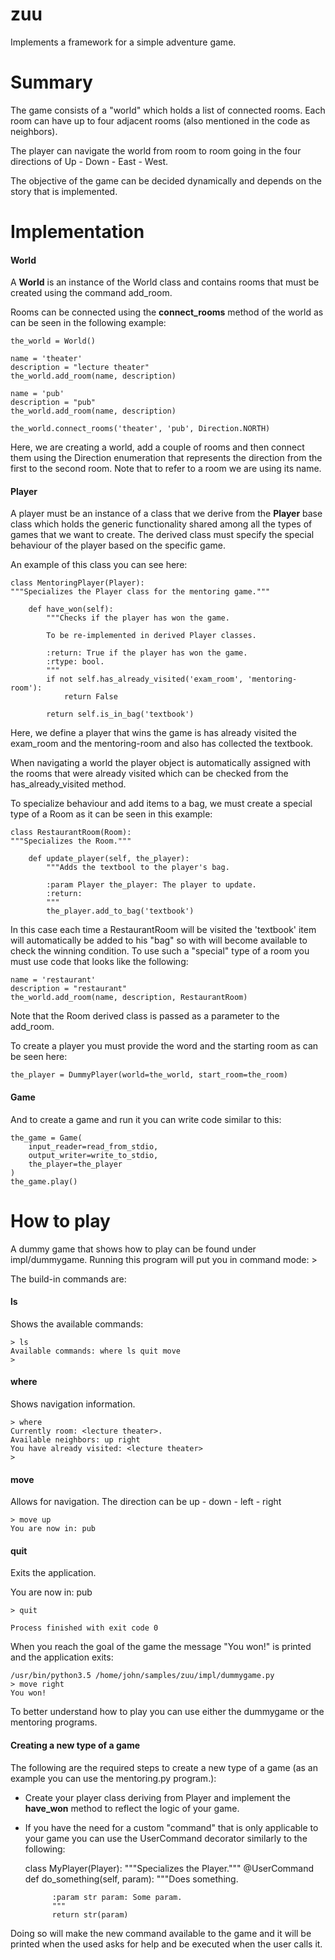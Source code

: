 # zuu
Implements a framework for a simple adventure game.

# Summary

The game consists of a "world" which holds a list of connected rooms. Each room
can have up to four adjacent rooms (also mentioned in the code as neighbors).

The player can navigate the world from room to room going in the four directions
of Up - Down - East - West.  

The objective of the game can be decided dynamically and depends on the story
that is implemented.

# Implementation

#### World

A **World** is an instance of the World class and contains rooms that must be 
created using the command add_room. 

Rooms can be connected using the **connect_rooms** method of the world as can 
be seen in the following example:

    the_world = World()

    name = 'theater'
    description = "lecture theater"
    the_world.add_room(name, description)

    name = 'pub'
    description = "pub"
    the_world.add_room(name, description)

    the_world.connect_rooms('theater', 'pub', Direction.NORTH)
      
Here, we are creating a world, add a couple of rooms and then connect them
using the Direction enumeration that represents the direction from the
first to the second room. Note that to refer to a room we are using
its name. 

#### Player

A player must be an instance of a class that we derive from the **Player**
base class which holds the generic functionality shared among all the types
of games that we want to create.  The derived class must specify the special
behaviour of the player based on the specific game.

An example of this class you can see here:

    class MentoringPlayer(Player):
    """Specializes the Player class for the mentoring game."""

        def have_won(self):
            """Checks if the player has won the game.
    
            To be re-implemented in derived Player classes.
    
            :return: True if the player has won the game.
            :rtype: bool.
            """
            if not self.has_already_visited('exam_room', 'mentoring-room'):
                return False
    
            return self.is_in_bag('textbook')
 
Here, we define a player that wins the game is has already visited the
exam_room and the mentoring-room and also has collected the textbook.

When navigating a world the player object is automatically assigned with
the rooms that were already visited which can be checked from the
has_already_visited method.

To specialize behaviour and add items to a bag, we must create a special
type of a Room as it can be seen in this example:

    class RestaurantRoom(Room):
    """Specializes the Room."""

        def update_player(self, the_player):
            """Adds the textbool to the player's bag.
    
            :param Player the_player: The player to update.
            :return:
            """
            the_player.add_to_bag('textbook')
     

In this case each time a RestaurantRoom will be visited the 'textbook' item
will automatically be added to his "bag" so with will become available to
check the winning condition.  To use such a "special" type of a room
you must use code that looks like the following:

    name = 'restaurant'
    description = "restaurant"
    the_world.add_room(name, description, RestaurantRoom)

Note that the Room derived class is passed as a parameter to the add_room.

To create a player you must provide the word and the starting room as 
can be seen here:

    the_player = DummyPlayer(world=the_world, start_room=the_room)

#### Game

And to create a game and run it you can write code similar to this:

    the_game = Game(
        input_reader=read_from_stdio,
        output_writer=write_to_stdio,
        the_player=the_player
    )
    the_game.play()



# How to play
A dummy game that shows how to play can be found under impl/dummygame. Running
this program will put you in command mode:
    > 
    
The build-in commands are:

#### ls

Shows the available commands:

    > ls
    Available commands: where ls quit move
    >
     

#### where

Shows navigation information. 

    > where
    Currently room: <lecture theater>. 
    Available neighbors: up right 
    You have already visited: <lecture theater>
    >
 
#### move <direction>

Allows for navigation. The direction can be up - down - left - right

    > move up
    You are now in: pub 

#### quit

Exits the application.

You are now in: pub
 
    > quit

    Process finished with exit code 0

When you reach the goal of the game the message "You won!" is printed and
the application exits:

    /usr/bin/python3.5 /home/john/samples/zuu/impl/dummygame.py
    > move right
    You won!

To better understand how to play you can use either the dummygame or the
mentoring programs.

#### Creating a new type of a game 

The following are the required steps to create a new type of a game (as 
an example you can use the mentoring.py program.):

* Create your player class deriving from Player and implement the **have_won**
method to reflect the logic of your game.
 
* If you have the need for a custom "command" that is only applicable to your
game you can use the UserCommand decorator similarly to the following: 


    class MyPlayer(Player):
        """Specializes the Player."""
        @UserCommand
        def do_something(self, param):
            """Does something.
            
            :param str param: Some param.
            """
            return str(param)

            
Doing so will make the new command available to the game and it will be 
printed when the used asks for help and be executed when the user calls it.        

     
